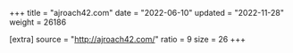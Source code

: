 +++
title = "ajroach42.com"
date = "2022-06-10"
updated = "2022-11-28"
weight = 26186

[extra]
source = "http://ajroach42.com/"
ratio = 9
size = 26
+++
